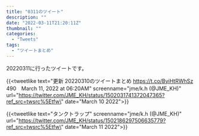 ```yaml
---
title: "0311のツイート"
description: ""
date: "2022-03-11T21:20:11Z"
thumbnail: ""
categories:
  - "Tweets"
tags:
  - "ツイートまとめ"
---
```

20220311に行ったツイートです。
<!--more-->
{{<tweetlike text=\"更新 20220310のツイートまとめ https://t.co/ByiHtRWhSz 490　March 11, 2022 at 06:20AM\" screenname=\"jme/k.h (@JME_KH)\" url=\"https://twitter.com/JME_KH/status/1502031741372047365?ref_src=twsrc%5Etfw\" date=\"March 10 2022\">}}

{{<tweetlike text=\"タンクトラップ\" screenname=\"jme/k.h (@JME_KH)\" url=\"https://twitter.com/JME_KH/status/1502186297506635779?ref_src=twsrc%5Etfw\" date=\"March 11 2022\">}}

